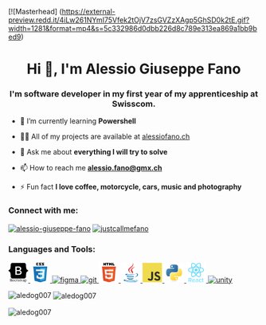 [![Masterhead] (https://external-preview.redd.it/4iLw261NYmI75Vfek2tOjV7zsGVZzXAgp5GhSD0k2tE.gif?width=1281&format=mp4&s=5c332986d0dbb226d8c789e313ea869a1bb9bed9)
<h1 align="center">Hi 👋, I'm Alessio Giuseppe Fano</h1>
<h3 align="center">I'm software developer in my first year of my apprenticeship at Swisscom.</h3>

- 🌱 I’m currently learning **Powershell**

- 👨‍💻 All of my projects are available at [alessiofano.ch](alessiofano.ch)

- 💬 Ask me about **everything I will try to solve**

- 📫 How to reach me **alessio.fano@gmx.ch**

- ⚡ Fun fact **I love coffee, motorcycle, cars, music and photography**

<h3 align="left">Connect with me:</h3>
<p align="left">
<a href="https://linkedin.com/in/alessio-giuseppe-fano" target="blank"><img align="center" src="https://raw.githubusercontent.com/rahuldkjain/github-profile-readme-generator/master/src/images/icons/Social/linked-in-alt.svg" alt="alessio-giuseppe-fano" height="30" width="40" /></a>
<a href="https://instagram.com/justcallmefano" target="blank"><img align="center" src="https://raw.githubusercontent.com/rahuldkjain/github-profile-readme-generator/master/src/images/icons/Social/instagram.svg" alt="justcallmefano" height="30" width="40" /></a>
</p>

<h3 align="left">Languages and Tools:</h3>
<p align="left"> <a href="https://getbootstrap.com" target="_blank" rel="noreferrer"> <img src="https://raw.githubusercontent.com/devicons/devicon/master/icons/bootstrap/bootstrap-plain-wordmark.svg" alt="bootstrap" width="40" height="40"/> </a> <a href="https://www.w3schools.com/css/" target="_blank" rel="noreferrer"> <img src="https://raw.githubusercontent.com/devicons/devicon/master/icons/css3/css3-original-wordmark.svg" alt="css3" width="40" height="40"/> </a> <a href="https://www.figma.com/" target="_blank" rel="noreferrer"> <img src="https://www.vectorlogo.zone/logos/figma/figma-icon.svg" alt="figma" width="40" height="40"/> </a> <a href="https://git-scm.com/" target="_blank" rel="noreferrer"> <img src="https://www.vectorlogo.zone/logos/git-scm/git-scm-icon.svg" alt="git" width="40" height="40"/> </a> <a href="https://www.w3.org/html/" target="_blank" rel="noreferrer"> <img src="https://raw.githubusercontent.com/devicons/devicon/master/icons/html5/html5-original-wordmark.svg" alt="html5" width="40" height="40"/> </a> <a href="https://www.java.com" target="_blank" rel="noreferrer"> <img src="https://raw.githubusercontent.com/devicons/devicon/master/icons/java/java-original.svg" alt="java" width="40" height="40"/> </a> <a href="https://developer.mozilla.org/en-US/docs/Web/JavaScript" target="_blank" rel="noreferrer"> <img src="https://raw.githubusercontent.com/devicons/devicon/master/icons/javascript/javascript-original.svg" alt="javascript" width="40" height="40"/> </a> <a href="https://www.python.org" target="_blank" rel="noreferrer"> <img src="https://raw.githubusercontent.com/devicons/devicon/master/icons/python/python-original.svg" alt="python" width="40" height="40"/> </a> <a href="https://reactjs.org/" target="_blank" rel="noreferrer"> <img src="https://raw.githubusercontent.com/devicons/devicon/master/icons/react/react-original-wordmark.svg" alt="react" width="40" height="40"/> </a> <a href="https://unity.com/" target="_blank" rel="noreferrer"> <img src="https://www.vectorlogo.zone/logos/unity3d/unity3d-icon.svg" alt="unity" width="40" height="40"/> </a> </p>

<p><img align="left" src="https://github-readme-stats.vercel.app/api/top-langs?username=aledog007&show_icons=true&locale=en&layout=compact" alt="aledog007" /></p>

<p>&nbsp;<img align="center" src="https://github-readme-stats.vercel.app/api?username=aledog007&show_icons=true&locale=en" alt="aledog007" /></p>

<p><img align="center" src="https://github-readme-streak-stats.herokuapp.com/?user=aledog007&" alt="aledog007" /></p>
